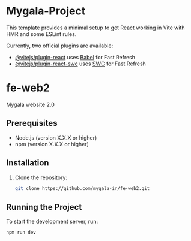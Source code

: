 
# Mygala-Project

This template provides a minimal setup to get React working in Vite with HMR and some ESLint rules.

Currently, two official plugins are available:

- [@vitejs/plugin-react](https://github.com/vitejs/vite-plugin-react/blob/main/packages/plugin-react/README.md) uses [Babel](https://babeljs.io/) for Fast Refresh
- [@vitejs/plugin-react-swc](https://github.com/vitejs/vite-plugin-react-swc) uses [SWC](https://swc.rs/) for Fast Refresh

# fe-web2
Mygala website 2.0

## Prerequisites
- Node.js (version X.X.X or higher)
- npm (version X.X.X or higher)

## Installation
1. Clone the repository:
   ```bash
   git clone https://github.com/mygala-in/fe-web2.git


## Running the Project
To start the development server, run:
```bash
npm run dev


